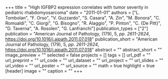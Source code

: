 +++
title = "High IGFBP2 expression correlates with tumor severity in pediatric rhabdomyosarcoma"
date = "2011-01-01"
authors = ["L. Tombolan", "F. Orso", "V. Guzzardo", "S. Casara", "A. Zin", "M. Bonora", "C. Romualdi", "C. Giorgi", "G. Bisogno", "R. Alaggio", "P. Pinton", "C. {De Pitt}", "D. Taverna", "A. Rosolen", "G. Lanfranchi"]
publication_types = ["2"]
publication = "American Journal of Pathology, (179), 5, _pp. 2611-2624_, https://doi.org/10.1016/j.ajpath.2011.07.018"
publication_short = "American Journal of Pathology, (179), 5, _pp. 2611-2624_, https://doi.org/10.1016/j.ajpath.2011.07.018"
abstract = ""
abstract_short = ""
image_preview = ""
selected = false
projects = []
tags = []
url_pdf = ""
url_preprint = ""
url_code = ""
url_dataset = ""
url_project = ""
url_slides = ""
url_video = ""
url_poster = ""
url_source = ""
math = true
highlight = true
[header]
image = ""
caption = ""
+++
